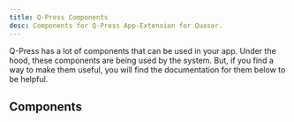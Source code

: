 ```yaml
---
title: Q-Press Components
desc: Components for Q-Press App-Extension for Quasar.
---
```


Q-Press has a lot of components that can be used in your app. Under the hood, these components are being used by the system. But, if you find a way to make them useful, you will find the documentation for them below to be helpful.

## Components

<script import>
import DarkModeToggleApi from 'src/.q-press/api/components/DarkModeToggle.json'
import MarkdownApiApi from 'src/.q-press/api/components/MarkdownApi.json'
import MarkdownCardLinkApi from 'src/.q-press/api/components/MarkdownCardLink.json'
import MarkdownCardTitleApi from 'src/.q-press/api/components/MarkdownCardTitle.json'
import MarkdownCodeApi from 'src/.q-press/api/components/MarkdownCode.json'
import MarkdownCodepenApi from 'src/.q-press/api/components/MarkdownCodepen.json'

import MarkdownCodePrismApi from 'src/.q-press/api/components/MarkdownCodePrism.json'
import MarkdownCopyButtonApi from 'src/.q-press/api/components/MarkdownCopyButton.json'
import MarkdownDrawerSidebarApi from 'src/.q-press/api/components/MarkdownDrawerSidebar.json'
import MarkdownDrawerTocApi from 'src/.q-press/api/components/MarkdownDrawerToc.json'

import MarkdownExampleApi from 'src/.q-press/api/components/MarkdownExample.json'
import MarkdownHeaderApi from 'src/.q-press/api/components/MarkdownHeader.json'
import MarkdownHeaderIconLinksApi from 'src/.q-press/api/components/MarkdownHeaderIconLinks.json'
import MarkdownHeaderMenuApi from 'src/.q-press/api/components/MarkdownHeaderMenu.json'
import MarkdownHeaderTextLinksApi from 'src/.q-press/api/components/MarkdownHeaderTextLinks.json'

import MarkdownLayoutApi from 'src/.q-press/api/components/MarkdownLayout.json'
import MarkdownLinkApi from 'src/.q-press/api/components/MarkdownLink.json'
import MarkdownPageApi from 'src/.q-press/api/components/MarkdownPage.json'
import MarkdownPageFooterApi from 'src/.q-press/api/components/MarkdownPageFooter.json'
import MarkdownPageSidebarApi from 'src/.q-press/api/components/MarkdownPageSidebar.json'
import MarkdownPageTocApi from 'src/.q-press/api/components/MarkdownPageToc.json'

import MarkdownTreeApi from 'src/.q-press/api/components/MarkdownTree.json'
import MarkdownPrerenderApi from 'src/.q-press/api/components/MarkdownPrerender.json'

</script>

<MarkdownApi :api="DarkModeToggleApi" name="DarkModeToggle"/>
<MarkdownApi :api="MarkdownApiApi" name="MarkdownApi"/>
<MarkdownApi :api="MarkdownCardLinkApi" name="MarkdownCardLink"/>
<MarkdownApi :api="MarkdownCardTitleApi" name="MarkdownCardTitle"/>
<MarkdownApi :api="MarkdownCodeApi" name="MarkdownCode"/>
<MarkdownApi :api="MarkdownCodepenApi" name="MarkdownCodepen"/>

<MarkdownApi :api="MarkdownCodePrismApi" name="MarkdownCodePrism"/>
<MarkdownApi :api="MarkdownCopyButtonApi" name="MarkdownCopyButton"/>
<!-- No <MarkdownApi :api="MarkdownDrawerSidebarApi" name="MarkdownDrawerSidebar"/> -->
<!-- No <MarkdownApi :api="MarkdownDrawerTocApi" name="MarkdownDrawerToc"/> -->

<MarkdownApi :api="MarkdownExampleApi" name="MarkdownExample"/>
<MarkdownApi :api="MarkdownHeaderApi" name="MarkdownHeader"/>
<MarkdownApi :api="MarkdownHeaderIconLinksApi" name="MarkdownHeaderIconLinks"/>
<MarkdownApi :api="MarkdownHeaderMenuApi" name="MarkdownHeaderMenu"/>
<MarkdownApi :api="MarkdownHeaderTextLinksApi" name="MarkdownHeaderTextLinks"/>

<MarkdownApi :api="MarkdownLayoutApi" name="MarkdownLayout"/>
<MarkdownApi :api="MarkdownLinkApi" name="MarkdownLink"/>
<MarkdownApi :api="MarkdownPageApi" name="MarkdownPage"/>
<MarkdownApi :api="MarkdownPageFooterApi" name="MarkdownPageFooter"/>
<!-- No <MarkdownApi :api="MarkdownPageSidebarApi" name="MarkdownPageSidebar"/> -->
<!-- No <MarkdownApi :api="MarkdownPageTocApi" name="MarkdownPageToc"/> -->

<MarkdownApi :api="MarkdownPrerenderApi" name="MarkdownPrerender"/>
<MarkdownApi :api="MarkdownTreeApi" name="MarkdownTree"/>
